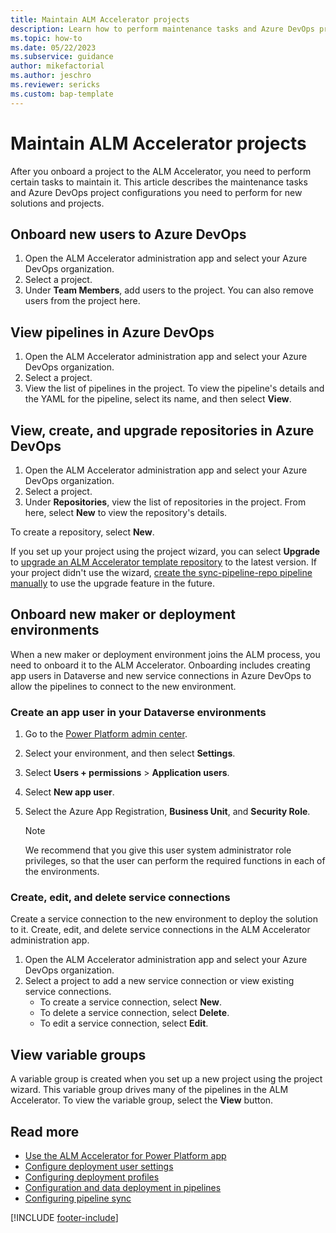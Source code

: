 ```yaml
---
title: Maintain ALM Accelerator projects
description: Learn how to perform maintenance tasks and Azure DevOps project configurations in the ALM Accelerator for Power Platform.
ms.topic: how-to
ms.date: 05/22/2023
ms.subservice: guidance
author: mikefactorial
ms.author: jeschro
ms.reviewer: sericks
ms.custom: bap-template
---
```


# Maintain ALM Accelerator projects

After you onboard a project to the ALM Accelerator, you need to perform certain tasks to maintain it. This article describes the maintenance tasks and Azure DevOps project configurations you need to perform for new solutions and projects.

## Onboard new users to Azure DevOps

1. Open the ALM Accelerator administration app and select your Azure DevOps organization.
1. Select a project.
1. Under **Team Members**, add users to the project. You can also remove users from the project here.

## View pipelines in Azure DevOps

1. Open the ALM Accelerator administration app and select your Azure DevOps organization.
1. Select a project.
1. View the list of pipelines in the project.
    To view the pipeline's details and the YAML for the pipeline, select its name, and then select **View**.

## View, create, and upgrade repositories in Azure DevOps

1. Open the ALM Accelerator administration app and select your Azure DevOps organization.
1. Select a project.
1. Under **Repositories**, view the list of repositories in the project.
    From here, select **New** to view the repository's details.

To create a repository, select **New**.

If you set up your project using the project wizard, you can select **Upgrade** to [upgrade an ALM Accelerator template repository](setup-upgrade-configuration.md) to the latest version. If your project didn't use the wizard, [create the sync-pipeline-repo pipeline manually](setup-pipeline-sync) to use the upgrade feature in the future.

## Onboard new maker or deployment environments

When a new maker or deployment environment joins the ALM process, you need to onboard it to the ALM Accelerator. Onboarding includes creating app users in Dataverse and new service connections in Azure DevOps to allow the pipelines to connect to the new environment.

### Create an app user in your Dataverse environments

1. Go to the [Power Platform admin center](https://aka.ms/ppac).

1. Select your environment, and then select **Settings**.

1. Select **Users + permissions** > **Application users**.

1. Select **New app user**.

1. Select the Azure App Registration, **Business Unit**, and **Security Role**.

    > [!NOTE]
    > We recommend that you give this user system administrator role privileges, so that the user can perform the required functions in each of the environments.

### Create, edit, and delete service connections

Create a service connection to the new environment to deploy the solution to it. Create, edit, and delete service connections in the ALM Accelerator administration app.

1. Open the ALM Accelerator administration app and select your Azure DevOps organization.
1. Select a project to add a new service connection or view existing service connections.
    - To create a service connection, select **New**.
    - To delete a service connection, select **Delete**.
    - To edit a service connection, select **Edit**.

## View variable groups

A variable group is created when you set up a new project using the project wizard. This variable group drives many of the pipelines in the ALM Accelerator. To view the variable group, select the **View** button.

## Read more

- [Use the ALM Accelerator for Power Platform app](overview.md)
- [Configure deployment user settings](setup-deployment-user-settings.md)
- [Configuring deployment profiles](setup-deployment-user-profiles.md)
- [Configuration and data deployment in pipelines](setup-data-deployment-configuration.md)
- [Configuring pipeline sync](setup-pipeline-sync.md)

[!INCLUDE [footer-include](../../includes/footer-banner.md)]
